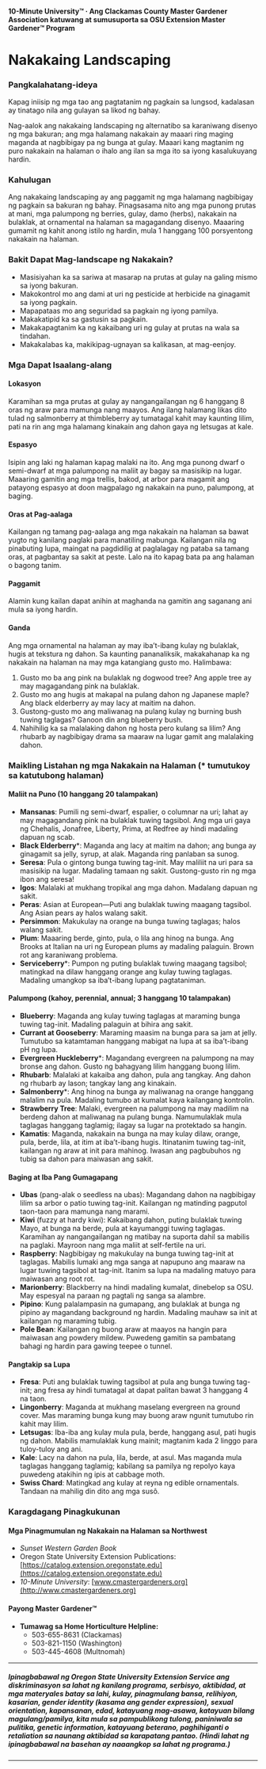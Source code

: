 #### 10-Minute University™ · Ang Clackamas County Master Gardener Association katuwang at sumusuporta sa OSU Extension Master Gardener™ Program

# Nakakaing Landscaping

### Pangkalahatang-ideya

Kapag iniisip ng mga tao ang pagtatanim ng pagkain sa lungsod, kadalasan ay tinatago nila ang gulayan sa likod ng bahay.

Nag-aalok ang nakakaing landscaping ng alternatibo sa karaniwang disenyo ng mga bakuran; ang mga halamang nakakain ay maaari ring maging maganda at nagbibigay pa ng bunga at gulay. Maaari kang magtanim ng puro nakakain na halaman o ihalo ang ilan sa mga ito sa iyong kasalukuyang hardin.

### Kahulugan

Ang nakakaing landscaping ay ang paggamit ng mga halamang nagbibigay ng pagkain sa bakuran ng bahay. Pinagsasama nito ang mga punong prutas at mani, mga palumpong ng berries, gulay, damo (herbs), nakakain na bulaklak, at ornamental na halaman sa magagandang disenyo. Maaaring gumamit ng kahit anong istilo ng hardin, mula 1 hanggang 100 porsyentong nakakain na halaman.

### Bakit Dapat Mag-landscape ng Nakakain?

- Masisiyahan ka sa sariwa at masarap na prutas at gulay na galing mismo sa iyong bakuran.
- Makokontrol mo ang dami at uri ng pesticide at herbicide na ginagamit sa iyong pagkain.
- Mapapataas mo ang seguridad sa pagkain ng iyong pamilya.
- Makakatipid ka sa gastusin sa pagkain.
- Makakapagtanim ka ng kakaibang uri ng gulay at prutas na wala sa tindahan.
- Makakalabas ka, makikipag-ugnayan sa kalikasan, at mag-eenjoy.

### Mga Dapat Isaalang-alang

#### Lokasyon

Karamihan sa mga prutas at gulay ay nangangailangan ng 6 hanggang 8 oras ng araw para mamunga nang maayos. Ang ilang halamang likas dito tulad ng salmonberry at thimbleberry ay tumatagal kahit may kaunting lilim, pati na rin ang mga halamang kinakain ang dahon gaya ng letsugas at kale.

#### Espasyo

Isipin ang laki ng halaman kapag malaki na ito. Ang mga punong dwarf o semi-dwarf at mga palumpong na maliit ay bagay sa masisikip na lugar. Maaaring gamitin ang mga trellis, bakod, at arbor para magamit ang patayong espasyo at doon magpalago ng nakakain na puno, palumpong, at baging.

#### Oras at Pag-aalaga

Kailangan ng tamang pag-aalaga ang mga nakakain na halaman sa bawat yugto ng kanilang paglaki para manatiling mabunga. Kailangan nila ng pinabuting lupa, maingat na pagdidilig at paglalagay ng pataba sa tamang oras, at pagbantay sa sakit at peste. Lalo na ito kapag bata pa ang halaman o bagong tanim.

#### Paggamit

Alamin kung kailan dapat anihin at maghanda na gamitin ang saganang ani mula sa iyong hardin.

#### Ganda

Ang mga ornamental na halaman ay may iba’t-ibang kulay ng bulaklak, hugis at tekstura ng dahon. Sa kaunting pananaliksik, makakahanap ka ng nakakain na halaman na may mga katangiang gusto mo. Halimbawa:

1. Gusto mo ba ang pink na bulaklak ng dogwood tree? Ang apple tree ay may magagandang pink na bulaklak.
2. Gusto mo ang hugis at makapal na pulang dahon ng Japanese maple? Ang black elderberry ay may lacy at maitim na dahon.
3. Gustong-gusto mo ang maliwanag na pulang kulay ng burning bush tuwing taglagas? Ganoon din ang blueberry bush.
4. Nahihilig ka sa malalaking dahon ng hosta pero kulang sa lilim? Ang rhubarb ay nagbibigay drama sa maaraw na lugar gamit ang malalaking dahon.

### Maikling Listahan ng mga Nakakain na Halaman (* tumutukoy sa katutubong halaman)

#### Maliit na Puno (10 hanggang 20 talampakan)

- **Mansanas**: Pumili ng semi-dwarf, espalier, o columnar na uri; lahat ay may magagandang pink na bulaklak tuwing tagsibol. Ang mga uri gaya ng Chehalis, Jonafree, Liberty, Prima, at Redfree ay hindi madaling dapuan ng scab.
- **Black Elderberry***: Maganda ang lacy at maitim na dahon; ang bunga ay ginagamit sa jelly, syrup, at alak. Maganda ring panlaban sa sunog.
- **Seresa**: Pula o gintong bunga tuwing tag-init. May maliliit na uri para sa masisikip na lugar. Madaling tamaan ng sakit. Gustong-gusto rin ng mga ibon ang seresa!
- **Igos**: Malalaki at mukhang tropikal ang mga dahon. Madalang dapuan ng sakit.
- **Peras**: Asian at European—Puti ang bulaklak tuwing maagang tagsibol. Ang Asian pears ay halos walang sakit.
- **Persimmon**: Makukulay na orange na bunga tuwing taglagas; halos walang sakit.
- **Plum**: Maaaring berde, ginto, pula, o lila ang hinog na bunga. Ang Brooks at Italian na uri ng European plums ay madaling palaguin. Brown rot ang karaniwang problema.
- **Serviceberry***: Pumpon ng puting bulaklak tuwing maagang tagsibol; matingkad na dilaw hanggang orange ang kulay tuwing taglagas. Madaling umangkop sa iba’t-ibang lupang pagtataniman.

#### Palumpong (kahoy, perennial, annual; 3 hanggang 10 talampakan)

- **Blueberry**: Maganda ang kulay tuwing taglagas at maraming bunga tuwing tag-init. Madaling palaguin at bihira ang sakit.
- **Currant at Gooseberry**: Maraming maasim na bunga para sa jam at jelly. Tumutubo sa katamtaman hanggang mabigat na lupa at sa iba’t-ibang pH ng lupa.
- **Evergreen Huckleberry***: Magandang evergreen na palumpong na may bronse ang dahon. Gusto ng bahagyang lilim hanggang buong lilim.
- **Rhubarb**: Malalaki at kakaiba ang dahon, pula ang tangkay. Ang dahon ng rhubarb ay lason; tangkay lang ang kinakain.
- **Salmonberry***: Ang hinog na bunga ay maliwanag na orange hanggang malalim na pula. Madaling tumubo at kumalat kaya kailangang kontrolin.
- **Strawberry Tree**: Malaki, evergreen na palumpong na may madilim na berdeng dahon at maliwanag na pulang bunga. Namumulaklak mula taglagas hanggang taglamig; ilagay sa lugar na protektado sa hangin.
- **Kamatis**: Maganda, nakakain na bunga na may kulay dilaw, orange, pula, berde, lila, at itim at iba’t-ibang hugis. Itinatanim tuwing tag-init, kailangan ng araw at init para mahinog. Iwasan ang pagbubuhos ng tubig sa dahon para maiwasan ang sakit.

#### Baging at Iba Pang Gumagapang

- **Ubas** (pang-alak o seedless na ubas): Magandang dahon na nagbibigay lilim sa arbor o patio tuwing tag-init. Kailangan ng matinding pagputol taon-taon para mamunga nang marami.
- **Kiwi** (fuzzy at hardy kiwi): Kakaibang dahon, puting bulaklak tuwing Mayo, at bunga na berde, pula at kayumanggi tuwing taglagas. Karamihan ay nangangailangan ng matibay na suporta dahil sa mabilis na paglaki. Mayroon nang mga maliit at self-fertile na uri.
- **Raspberry**: Nagbibigay ng makukulay na bunga tuwing tag-init at taglagas. Mabilis lumaki ang mga sanga at napupuno ang maaraw na lugar tuwing tagsibol at tag-init. Itanim sa lupa na madaling matuyo para maiwasan ang root rot.
- **Marionberry**: Blackberry na hindi madaling kumalat, dinebelop sa OSU. May espesyal na paraan ng pagtali ng sanga sa alambre.
- **Pipino**: Kung palalampasin na gumapang, ang bulaklak at bunga ng pipino ay magandang background ng hardin. Madaling mauhaw sa init at kailangan ng maraming tubig.
- **Pole Bean**: Kailangan ng buong araw at maayos na hangin para maiwasan ang powdery mildew. Puwedeng gamitin sa pambatang bahagi ng hardin para gawing teepee o tunnel.

#### Pangtakip sa Lupa

- **Fresa**: Puti ang bulaklak tuwing tagsibol at pula ang bunga tuwing tag-init; ang fresa ay hindi tumatagal at dapat palitan bawat 3 hanggang 4 na taon.
- **Lingonberry**: Maganda at mukhang maselang evergreen na ground cover. Mas maraming bunga kung may buong araw ngunit tumutubo rin kahit may lilim.
- **Letsugas**: Iba-iba ang kulay mula pula, berde, hanggang asul, pati hugis ng dahon. Mabilis mamulaklak kung mainit; magtanim kada 2 linggo para tuloy-tuloy ang ani.
- **Kale**: Lacy na dahon na pula, lila, berde, at asul. Mas maganda mula taglagas hanggang taglamig; kabilang sa pamilya ng repolyo kaya puwedeng atakihin ng ipis at cabbage moth.
- **Swiss Chard**: Matingkad ang kulay at reyna ng edible ornamentals. Tandaan na mahilig din dito ang mga susô.

### Karagdagang Pinagkukunan

#### Mga Pinagmumulan ng Nakakain na Halaman sa Northwest

- *Sunset Western Garden Book*
- Oregon State University Extension Publications: [https://catalog.extension.oregonstate.edu](https://catalog.extension.oregonstate.edu)
- *10-Minute University*: [www.cmastergardeners.org](http://www.cmastergardeners.org)

#### Payong Master Gardener™

- **Tumawag sa Home Horticulture Helpline:**
  - 503-655-8631 (Clackamas)
  - 503-821-1150 (Washington)
  - 503-445-4608 (Multnomah)

---

##### Ipinagbabawal ng Oregon State University Extension Service ang diskriminasyon sa lahat ng kanilang programa, serbisyo, aktibidad, at mga materyales batay sa lahi, kulay, pinagmulang bansa, relihiyon, kasarian, gender identity (kasama ang gender expression), sexual orientation, kapansanan, edad, katayuang mag-asawa, katayuan bilang magulang/pamilya, kita mula sa pampublikong tulong, paniniwala sa pulitika, genetic information, katayuang beterano, paghihiganti o retaliation sa naunang aktibidad sa karapatang pantao. (Hindi lahat ng ipinagbabawal na basehan ay naaangkop sa lahat ng programa.)
---
